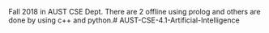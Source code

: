 Fall 2018 in AUST CSE Dept.
There are 2 offline using prolog
and others are done by using c++ and python.# AUST-CSE-4.1-Artificial-Intelligence

